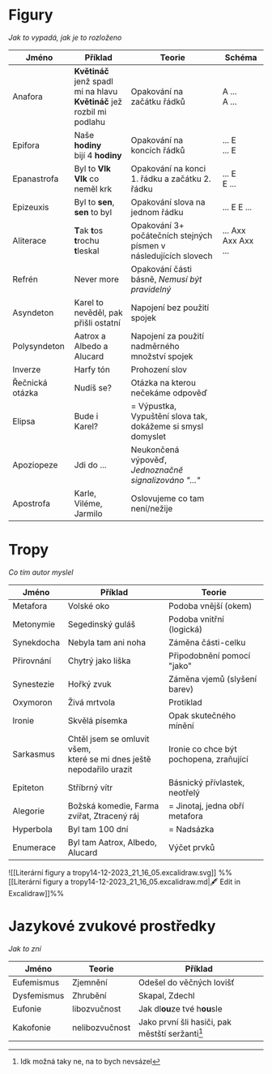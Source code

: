 # Figury
_Jak to vypadá, jak je to rozloženo_
 
| Jméno           | Příklad                                                                     | Teorie                                                           | Schéma              |
| --------------- | --------------------------------------------------------------------------- | ---------------------------------------------------------------- | ------------------- |
| Anafora         | **Květináč** jenž spadl mi na hlavu <br> **Květináč** jež rozbil mi podlahu | Opakování na začátku řádků                                       | A ...<br>A ...      |
| Epifora         | Naše **hodiny**<br>bijí 4 **hodiny**                                        | Opakování na koncích řádků                                       | ... E<br> ... E     |
| Epanastrofa     | Byl to **Vlk**<br>**Vlk** co neměl krk                                      | Opakování na konci 1. řádku a začátku 2. řádku                   | ... E<br>E ...      |
| Epizeuxis       | Byl to **sen**,<br>**sen** to byl                                              | Opakování slova na jednom řádku                                  | ... E E ...         |
| Aliterace       | **T**ak **t**os **t**rochu **t**leskal                                      | Opakování 3+ počátečních stejných písmen v následujících slovech | ... Axx Axx Axx ... |
| Refrén          | Never more                                                                  | Opakování části básně, _Nemusí být pravidelný_                   |                     |
| Asyndeton       | Karel to nevěděl, pak přišli ostatní                                        | Napojení bez použití spojek                                      |                     |
| Polysyndeton    | Aatrox a Albedo a Alucard                                                   | Napojení za použití nadměrného množství spojek                   |                     |
| Inverze         | Harfy tón                                                                   | Prohození slov                                                   |                     |
| Řečnická otázka | Nudíš se?                                                                   | Otázka na kterou nečekáme odpověď                                |                     |
| Elipsa          | Bude i Karel?                                                               | = Výpustka, Vypuštění slova tak, dokážeme si smysl domyslet      |                     |
| Apoziopeze      | Jdi do ...                                                                  | Neukončená výpověď, _Jednoznačně signalizováno "..."_            |                     |
| Apostrofa       | Karle, Viléme, Jarmilo                                                      | Oslovujeme co tam není/nežije                                    |                     |

# Tropy
_Co tím autor myslel_

| Jméno      | Příklad                                                                 | Teorie                                  |
| ---------- | ----------------------------------------------------------------------- | --------------------------------------- |
| Metafora   | Volské oko                                                              | Podoba vnější (okem)                    |
| Metonymie  | Segedinský guláš                                                        | Podoba vnitřní (logická)                |
| Synekdocha | Nebyla tam ani noha                                                     | Záměna části-celku                      |
| Přirovnání | Chytrý jako liška                                                       | Připodobnění pomocí "jako"              |
| Synestezie | Hořký zvuk                                                              | Záměna vjemů (slyšení barev)            |
| Oxymoron   | Živá mrtvola                                                            | Protiklad                               |
| Ironie     | Skvělá písemka                                                          | Opak skutečného mínění                  |
| Sarkasmus  | Chtěl jsem se omluvit všem,<br>které se mi dnes ještě nepodařilo urazit | Ironie co chce být pochopena, zraňující |
| Epiteton   | Stříbrný vítr                                                           | Básnický přívlastek, neotřelý           |
| Alegorie   | Božská komedie, Farma zvířat, Ztracený ráj                              | = Jinotaj, jedna obří metafora          |
| Hyperbola  | Byl tam 100 dní                                                         | = Nadsázka                              |
| Enumerace  | Byl tam Aatrox, Albedo, Alucard                                         | Výčet prvků                             |

![[Literární figury a tropy14-12-2023_21_16_05.excalidraw.svg]]
%%[[Literární figury a tropy14-12-2023_21_16_05.excalidraw.md|🖋 Edit in Excalidraw]]%%

# Jazykové zvukové prostředky
_Jak to zní_

| Jméno       | Teorie         | Příklad                                         |
| ----------- | -------------- | ----------------------------------------------- |
| Eufemismus  | Zjemnění       | Odešel do věčných lovišť                        |
| Dysfemismus | Zhrubění       | Skapal, Zdechl                                  |
| Eufonie     | libozvučnost   | Jak dl**ou**ze tvé h**ou**sle                   |
| Kakofonie   | nelibozvučnost | Jako první šli hasiči, pak městští seržanti[^1] |

[^1]: Idk možná taky ne, na to bych nevsázel